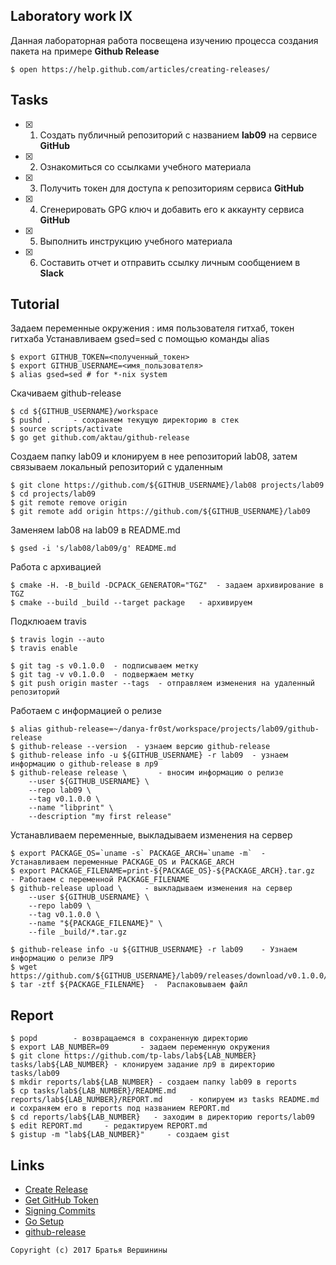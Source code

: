 ## Laboratory work IX

Данная лабораторная работа посвещена изучению процесса создания пакета на примере **Github Release**

```ShellSession
$ open https://help.github.com/articles/creating-releases/
```

## Tasks

- [x] 1. Создать публичный репозиторий с названием **lab09** на сервисе **GitHub**
- [x] 2. Ознакомиться со ссылками учебного материала
- [x] 3. Получить токен для доступа к репозиториям сервиса **GitHub**
- [x] 4. Сгенерировать GPG ключ и добавить его к аккаунту сервиса **GitHub**
- [x] 5. Выполнить инструкцию учебного материала
- [x] 6. Составить отчет и отправить ссылку личным сообщением в **Slack**

## Tutorial

Задаем переменные окружения : имя пользователя гитхаб, токен гитхаба
Устанавливаем gsed=sed с помощью команды alias
```ShellSession
$ export GITHUB_TOKEN=<полученный_токен>
$ export GITHUB_USERNAME=<имя_пользователя>
$ alias gsed=sed # for *-nix system
```

Скачиваем github-release
```ShellSession
$ cd ${GITHUB_USERNAME}/workspace
$ pushd .     - сохраняем текущую директорию в стек
$ source scripts/activate
$ go get github.com/aktau/github-release
```

Создаем папку lab09 и клонируем в нее репозиторий lab08, затем связываем локальный репозиторий с удаленным 
```ShellSession
$ git clone https://github.com/${GITHUB_USERNAME}/lab08 projects/lab09
$ cd projects/lab09
$ git remote remove origin
$ git remote add origin https://github.com/${GITHUB_USERNAME}/lab09
```

Заменяем lab08 на lab09  в README.md
```ShellSession
$ gsed -i 's/lab08/lab09/g' README.md
```

Работа с архивацией
```ShellSession
$ cmake -H. -B_build -DCPACK_GENERATOR="TGZ"  - задаем архивирование в TGZ
$ cmake --build _build --target package   - архивируем
``` 

Подклюаем travis
```ShellSession
$ travis login --auto
$ travis enable
```

```ShellSession
$ git tag -s v0.1.0.0  - подписываем метку
$ git tag -v v0.1.0.0  - подвержаем метку
$ git push origin master --tags  - отправляем изменения на удаленный репозиторий
```

Работаем с информацией о релизе
```ShellSession
$ alias github-release=~/danya-fr0st/workspace/projects/lab09/github-release
$ github-release --version  - узнаем версию github-release
$ github-release info -u ${GITHUB_USERNAME} -r lab09  - узнаем информацию о github-release в лр9
$ github-release release \       - вносим информацию о релизе
    --user ${GITHUB_USERNAME} \
    --repo lab09 \
    --tag v0.1.0.0 \
    --name "libprint" \
    --description "my first release"
```

Устанавливаем переменные, выкладываем изменения на сервер
```ShellSession
$ export PACKAGE_OS=`uname -s` PACKAGE_ARCH=`uname -m`  - Устанавливаем переменные PACKAGE_OS и PACKAGE_ARCH
$ export PACKAGE_FILENAME=print-${PACKAGE_OS}-${PACKAGE_ARCH}.tar.gz  - Работаем с переменной PACKAGE_FILENAME
$ github-release upload \     - выкладываем изменения на сервер
    --user ${GITHUB_USERNAME} \
    --repo lab09 \
    --tag v0.1.0.0 \
    --name "${PACKAGE_FILENAME}" \
    --file _build/*.tar.gz
```

```ShellSession
$ github-release info -u ${GITHUB_USERNAME} -r lab09    - Узнаем информацию о релизе ЛР9
$ wget https://github.com/${GITHUB_USERNAME}/lab09/releases/download/v0.1.0.0/${PACKAGE_FILENAME}
$ tar -ztf ${PACKAGE_FILENAME}  -  Распаковываем файл
```

## Report

```ShellSession
$ popd        - возвращаемся в сохраненную директорию
$ export LAB_NUMBER=09       - задаем переменную окружения
$ git clone https://github.com/tp-labs/lab${LAB_NUMBER} tasks/lab${LAB_NUMBER} - клонируем задание лр9 в директорию tasks/lab09
$ mkdir reports/lab${LAB_NUMBER} - создаем папку lab09 в reports
$ cp tasks/lab${LAB_NUMBER}/README.md reports/lab${LAB_NUMBER}/REPORT.md      - копируем из tasks README.md и сохраняем его в reports под названием REPORT.md
$ cd reports/lab${LAB_NUMBER}   - заходим в директорию reports/lab09
$ edit REPORT.md     - редактируем REPORT.md
$ gistup -m "lab${LAB_NUMBER}"     - cоздаем gist
```

## Links

- [Create Release](https://help.github.com/articles/creating-releases/)
- [Get GitHub Token](https://help.github.com/articles/creating-a-personal-access-token-for-the-command-line/)
- [Signing Commits](https://help.github.com/articles/signing-commits-with-gpg/)
- [Go Setup](http://www.golangbootcamp.com/book/get_setup)
- [github-release](https://github.com/aktau/github-release)

```
Copyright (c) 2017 Братья Вершинины
```
